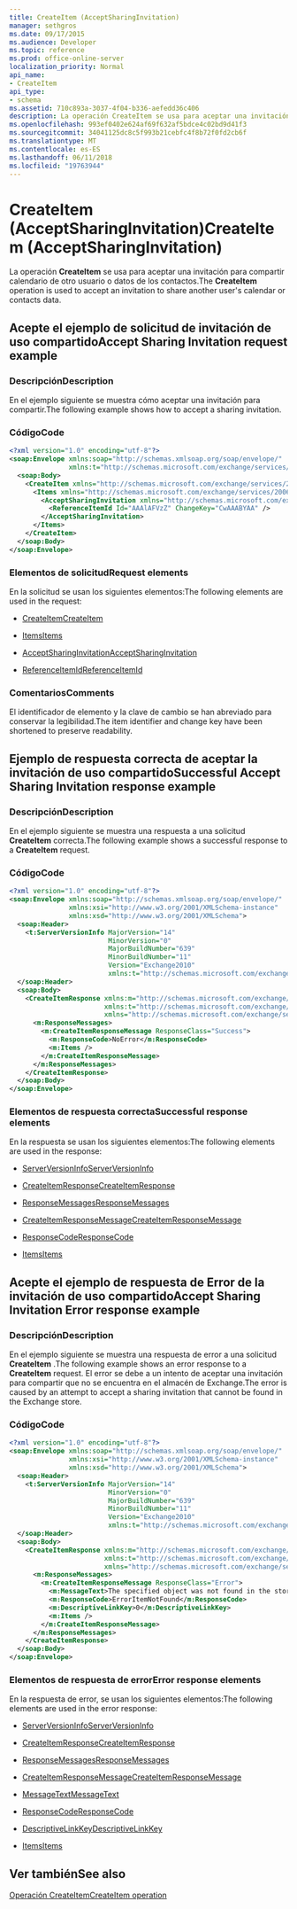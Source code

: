 ```yaml
---
title: CreateItem (AcceptSharingInvitation)
manager: sethgros
ms.date: 09/17/2015
ms.audience: Developer
ms.topic: reference
ms.prod: office-online-server
localization_priority: Normal
api_name:
- CreateItem
api_type:
- schema
ms.assetid: 710c893a-3037-4f04-b336-aefedd36c406
description: La operación CreateItem se usa para aceptar una invitación para compartir calendario de otro usuario o datos de los contactos.
ms.openlocfilehash: 993ef0402e624af69f632af5bdce4c02bd9d41f3
ms.sourcegitcommit: 34041125dc8c5f993b21cebfc4f8b72f0fd2cb6f
ms.translationtype: MT
ms.contentlocale: es-ES
ms.lasthandoff: 06/11/2018
ms.locfileid: "19763944"
---
```

# <a name="createitem-acceptsharinginvitation"></a><span data-ttu-id="bcadb-103">CreateItem (AcceptSharingInvitation)</span><span class="sxs-lookup"><span data-stu-id="bcadb-103">CreateItem (AcceptSharingInvitation)</span></span>

<span data-ttu-id="bcadb-104">La operación **CreateItem** se usa para aceptar una invitación para compartir calendario de otro usuario o datos de los contactos.</span><span class="sxs-lookup"><span data-stu-id="bcadb-104">The **CreateItem** operation is used to accept an invitation to share another user's calendar or contacts data.</span></span> 
  
## <a name="accept-sharing-invitation-request-example"></a><span data-ttu-id="bcadb-105">Acepte el ejemplo de solicitud de invitación de uso compartido</span><span class="sxs-lookup"><span data-stu-id="bcadb-105">Accept Sharing Invitation request example</span></span>

### <a name="description"></a><span data-ttu-id="bcadb-106">Descripción</span><span class="sxs-lookup"><span data-stu-id="bcadb-106">Description</span></span>

<span data-ttu-id="bcadb-107">En el ejemplo siguiente se muestra cómo aceptar una invitación para compartir.</span><span class="sxs-lookup"><span data-stu-id="bcadb-107">The following example shows how to accept a sharing invitation.</span></span>
  
### <a name="code"></a><span data-ttu-id="bcadb-108">Código</span><span class="sxs-lookup"><span data-stu-id="bcadb-108">Code</span></span>

```XML
<?xml version="1.0" encoding="utf-8"?>
<soap:Envelope xmlns:soap="http://schemas.xmlsoap.org/soap/envelope/"
               xmlns:t="http://schemas.microsoft.com/exchange/services/2006/types">
  <soap:Body>
    <CreateItem xmlns="http://schemas.microsoft.com/exchange/services/2006/messages">
      <Items xmlns="http://schemas.microsoft.com/exchange/services/2006/messages">
        <AcceptSharingInvitation xmlns="http://schemas.microsoft.com/exchange/services/2006/types">
          <ReferenceItemId Id="AAAlAFVzZ" ChangeKey="CwAAABYAA" />
        </AcceptSharingInvitation>
      </Items>
    </CreateItem>
  </soap:Body>
</soap:Envelope>
```

### <a name="request-elements"></a><span data-ttu-id="bcadb-109">Elementos de solicitud</span><span class="sxs-lookup"><span data-stu-id="bcadb-109">Request elements</span></span>

<span data-ttu-id="bcadb-110">En la solicitud se usan los siguientes elementos:</span><span class="sxs-lookup"><span data-stu-id="bcadb-110">The following elements are used in the request:</span></span>
  
- [<span data-ttu-id="bcadb-111">CreateItem</span><span class="sxs-lookup"><span data-stu-id="bcadb-111">CreateItem</span></span>](createitem.md)
    
- [<span data-ttu-id="bcadb-112">Items</span><span class="sxs-lookup"><span data-stu-id="bcadb-112">Items</span></span>](items.md)
    
- [<span data-ttu-id="bcadb-113">AcceptSharingInvitation</span><span class="sxs-lookup"><span data-stu-id="bcadb-113">AcceptSharingInvitation</span></span>](acceptsharinginvitation.md)
    
- [<span data-ttu-id="bcadb-114">ReferenceItemId</span><span class="sxs-lookup"><span data-stu-id="bcadb-114">ReferenceItemId</span></span>](referenceitemid.md)
    
### <a name="comments"></a><span data-ttu-id="bcadb-115">Comentarios</span><span class="sxs-lookup"><span data-stu-id="bcadb-115">Comments</span></span>

<span data-ttu-id="bcadb-116">El identificador de elemento y la clave de cambio se han abreviado para conservar la legibilidad.</span><span class="sxs-lookup"><span data-stu-id="bcadb-116">The item identifier and change key have been shortened to preserve readability.</span></span>
  
## <a name="successful-accept-sharing-invitation-response-example"></a><span data-ttu-id="bcadb-117">Ejemplo de respuesta correcta de aceptar la invitación de uso compartido</span><span class="sxs-lookup"><span data-stu-id="bcadb-117">Successful Accept Sharing Invitation response example</span></span>

### <a name="description"></a><span data-ttu-id="bcadb-118">Descripción</span><span class="sxs-lookup"><span data-stu-id="bcadb-118">Description</span></span>

<span data-ttu-id="bcadb-119">En el ejemplo siguiente se muestra una respuesta a una solicitud **CreateItem** correcta.</span><span class="sxs-lookup"><span data-stu-id="bcadb-119">The following example shows a successful response to a **CreateItem** request.</span></span> 
  
### <a name="code"></a><span data-ttu-id="bcadb-120">Código</span><span class="sxs-lookup"><span data-stu-id="bcadb-120">Code</span></span>

```XML
<?xml version="1.0" encoding="utf-8"?>
<soap:Envelope xmlns:soap="http://schemas.xmlsoap.org/soap/envelope/" 
               xmlns:xsi="http://www.w3.org/2001/XMLSchema-instance" 
               xmlns:xsd="http://www.w3.org/2001/XMLSchema">
  <soap:Header>
    <t:ServerVersionInfo MajorVersion="14" 
                         MinorVersion="0" 
                         MajorBuildNumber="639" 
                         MinorBuildNumber="11" 
                         Version="Exchange2010" 
                         xmlns:t="http://schemas.microsoft.com/exchange/services/2006/types" />
  </soap:Header>
  <soap:Body>
    <CreateItemResponse xmlns:m="http://schemas.microsoft.com/exchange/services/2006/messages" 
                        xmlns:t="http://schemas.microsoft.com/exchange/services/2006/types" 
                        xmlns="http://schemas.microsoft.com/exchange/services/2006/messages">
      <m:ResponseMessages>
        <m:CreateItemResponseMessage ResponseClass="Success">
          <m:ResponseCode>NoError</m:ResponseCode>
          <m:Items />
        </m:CreateItemResponseMessage>
      </m:ResponseMessages>
    </CreateItemResponse>
  </soap:Body>
</soap:Envelope>
```

### <a name="successful-response-elements"></a><span data-ttu-id="bcadb-121">Elementos de respuesta correcta</span><span class="sxs-lookup"><span data-stu-id="bcadb-121">Successful response elements</span></span>

<span data-ttu-id="bcadb-122">En la respuesta se usan los siguientes elementos:</span><span class="sxs-lookup"><span data-stu-id="bcadb-122">The following elements are used in the response:</span></span>
  
- [<span data-ttu-id="bcadb-123">ServerVersionInfo</span><span class="sxs-lookup"><span data-stu-id="bcadb-123">ServerVersionInfo</span></span>](serverversioninfo.md)
    
- [<span data-ttu-id="bcadb-124">CreateItemResponse</span><span class="sxs-lookup"><span data-stu-id="bcadb-124">CreateItemResponse</span></span>](createitemresponse.md)
    
- [<span data-ttu-id="bcadb-125">ResponseMessages</span><span class="sxs-lookup"><span data-stu-id="bcadb-125">ResponseMessages</span></span>](responsemessages.md)
    
- [<span data-ttu-id="bcadb-126">CreateItemResponseMessage</span><span class="sxs-lookup"><span data-stu-id="bcadb-126">CreateItemResponseMessage</span></span>](createitemresponsemessage.md)
    
- [<span data-ttu-id="bcadb-127">ResponseCode</span><span class="sxs-lookup"><span data-stu-id="bcadb-127">ResponseCode</span></span>](responsecode.md)
    
- [<span data-ttu-id="bcadb-128">Items</span><span class="sxs-lookup"><span data-stu-id="bcadb-128">Items</span></span>](items.md)
    
## <a name="accept-sharing-invitation-error-response-example"></a><span data-ttu-id="bcadb-129">Acepte el ejemplo de respuesta de Error de la invitación de uso compartido</span><span class="sxs-lookup"><span data-stu-id="bcadb-129">Accept Sharing Invitation Error response example</span></span>

### <a name="description"></a><span data-ttu-id="bcadb-130">Descripción</span><span class="sxs-lookup"><span data-stu-id="bcadb-130">Description</span></span>

<span data-ttu-id="bcadb-131">En el ejemplo siguiente se muestra una respuesta de error a una solicitud **CreateItem** .</span><span class="sxs-lookup"><span data-stu-id="bcadb-131">The following example shows an error response to a **CreateItem** request.</span></span> <span data-ttu-id="bcadb-132">El error se debe a un intento de aceptar una invitación para compartir que no se encuentra en el almacén de Exchange.</span><span class="sxs-lookup"><span data-stu-id="bcadb-132">The error is caused by an attempt to accept a sharing invitation that cannot be found in the Exchange store.</span></span> 
  
### <a name="code"></a><span data-ttu-id="bcadb-133">Código</span><span class="sxs-lookup"><span data-stu-id="bcadb-133">Code</span></span>

```XML
<?xml version="1.0" encoding="utf-8"?>
<soap:Envelope xmlns:soap="http://schemas.xmlsoap.org/soap/envelope/" 
               xmlns:xsi="http://www.w3.org/2001/XMLSchema-instance" 
               xmlns:xsd="http://www.w3.org/2001/XMLSchema">
  <soap:Header>
    <t:ServerVersionInfo MajorVersion="14" 
                         MinorVersion="0" 
                         MajorBuildNumber="639" 
                         MinorBuildNumber="11" 
                         Version="Exchange2010" 
                         xmlns:t="http://schemas.microsoft.com/exchange/services/2006/types" />
  </soap:Header>
  <soap:Body>
    <CreateItemResponse xmlns:m="http://schemas.microsoft.com/exchange/services/2006/messages" 
                        xmlns:t="http://schemas.microsoft.com/exchange/services/2006/types" 
                        xmlns="http://schemas.microsoft.com/exchange/services/2006/messages">
      <m:ResponseMessages>
        <m:CreateItemResponseMessage ResponseClass="Error">
          <m:MessageText>The specified object was not found in the store.</m:MessageText>
          <m:ResponseCode>ErrorItemNotFound</m:ResponseCode>
          <m:DescriptiveLinkKey>0</m:DescriptiveLinkKey>
          <m:Items />
        </m:CreateItemResponseMessage>
      </m:ResponseMessages>
    </CreateItemResponse>
  </soap:Body>
</soap:Envelope>
```

### <a name="error-response-elements"></a><span data-ttu-id="bcadb-134">Elementos de respuesta de error</span><span class="sxs-lookup"><span data-stu-id="bcadb-134">Error response elements</span></span>

<span data-ttu-id="bcadb-135">En la respuesta de error, se usan los siguientes elementos:</span><span class="sxs-lookup"><span data-stu-id="bcadb-135">The following elements are used in the error response:</span></span>
  
- [<span data-ttu-id="bcadb-136">ServerVersionInfo</span><span class="sxs-lookup"><span data-stu-id="bcadb-136">ServerVersionInfo</span></span>](serverversioninfo.md)
    
- [<span data-ttu-id="bcadb-137">CreateItemResponse</span><span class="sxs-lookup"><span data-stu-id="bcadb-137">CreateItemResponse</span></span>](createitemresponse.md)
    
- [<span data-ttu-id="bcadb-138">ResponseMessages</span><span class="sxs-lookup"><span data-stu-id="bcadb-138">ResponseMessages</span></span>](responsemessages.md)
    
- [<span data-ttu-id="bcadb-139">CreateItemResponseMessage</span><span class="sxs-lookup"><span data-stu-id="bcadb-139">CreateItemResponseMessage</span></span>](createitemresponsemessage.md)
    
- [<span data-ttu-id="bcadb-140">MessageText</span><span class="sxs-lookup"><span data-stu-id="bcadb-140">MessageText</span></span>](messagetext.md)
    
- [<span data-ttu-id="bcadb-141">ResponseCode</span><span class="sxs-lookup"><span data-stu-id="bcadb-141">ResponseCode</span></span>](responsecode.md)
    
- [<span data-ttu-id="bcadb-142">DescriptiveLinkKey</span><span class="sxs-lookup"><span data-stu-id="bcadb-142">DescriptiveLinkKey</span></span>](descriptivelinkkey.md)
    
- [<span data-ttu-id="bcadb-143">Items</span><span class="sxs-lookup"><span data-stu-id="bcadb-143">Items</span></span>](items.md)
    
## <a name="see-also"></a><span data-ttu-id="bcadb-144">Ver también</span><span class="sxs-lookup"><span data-stu-id="bcadb-144">See also</span></span>



[<span data-ttu-id="bcadb-145">Operación CreateItem</span><span class="sxs-lookup"><span data-stu-id="bcadb-145">CreateItem operation</span></span>](createitem-operation.md)

